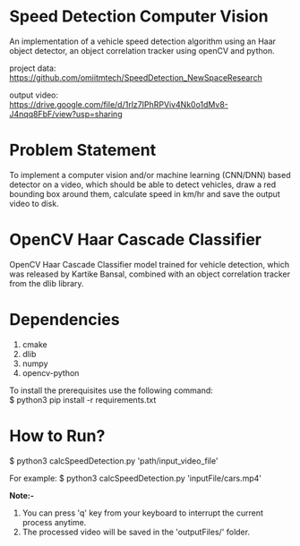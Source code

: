 
# Speed Detection Computer Vision
An implementation of a vehicle speed detection algorithm using an Haar object detector, an object correlation tracker using openCV and python. <br />

project data: <br />
https://github.com/omiitmtech/SpeedDetection_NewSpaceResearch

output video: <br />
https://drive.google.com/file/d/1rlz7IPhRPViv4Nk0o1dMv8-J4nqq8FbF/view?usp=sharing


# Problem Statement
To implement a computer vision and/or machine learning (CNN/DNN) based detector on a video, which should be able to detect vehicles, draw a red bounding box around them, calculate speed in km/hr and save the output video to disk.

# OpenCV Haar Cascade Classifier
OpenCV Haar Cascade Classifier model trained for vehicle detection, which was released by Kartike Bansal, combined with an object correlation tracker from the dlib library.

# Dependencies
1. cmake
2. dlib
3. numpy
4. opencv-python

To install the prerequisites use the following command:<br />
$ python3 pip install -r requirements.txt

# How to Run?
$ python3 calcSpeedDetection.py 'path/input_video_file'

For example:
$ python3 calcSpeedDetection.py 'inputFile/cars.mp4'

**Note:-**
1. You can press 'q' key from your keyboard to interrupt the current process anytime.
2. The processed video will be saved in the 'outputFiles/' folder.



 
